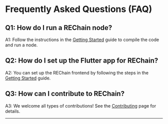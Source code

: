 
# Frequently Asked Questions (FAQ)

## Q1: How do I run a REChain node?
A1: Follow the instructions in the [Getting Started](./Getting-Started) guide to compile the code and run a node.

## Q2: How do I set up the Flutter app for REChain?
A2: You can set up the REChain frontend by following the steps in the [Getting Started](./Getting-Started) guide.

## Q3: How can I contribute to REChain?
A3: We welcome all types of contributions! See the [Contributing](./Contributing) page for details.

---

